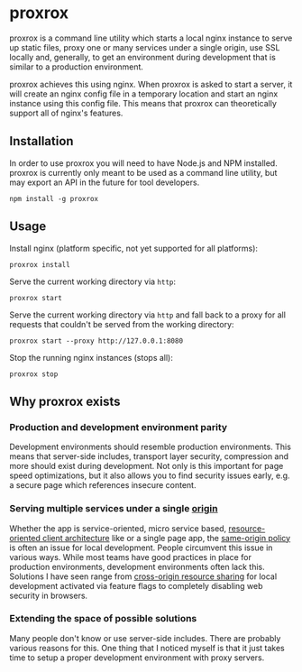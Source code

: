# proxrox

proxrox is a command line utility which starts a local nginx instance to
serve up static files, proxy one or many services under a single origin, use
SSL locally and, generally, to get an environment during development that is
similar to a production environment.

proxrox achieves this using nginx. When proxrox is asked to start a server, it
will create an nginx config file in a temporary location and start an nginx
instance using this config file. This means that proxrox can theoretically
support all of nginx's features.

## Installation
In order to use proxrox you will need to have Node.js and NPM installed.
proxrox is currently only meant to be used as a command line utility, but may
export an API in the future for tool developers.

```
npm install -g proxrox
```

## Usage
Install nginx (platform specific, not yet supported for all platforms):
```
proxrox install
```

Serve the current working directory via `http`:
```
proxrox start
```

Serve the current working directory via `http` and fall back to a proxy
for all requests that couldn't be served from the working directory:
```
proxrox start --proxy http://127.0.0.1:8080
```

Stop the running nginx instances (stops all):
```
proxrox stop
```

## Why proxrox exists

### Production and development environment parity
Development environments should resemble production environments.
This means that server-side includes, transport layer security, compression
and more should exist during development. Not only is this important for
page speed optimizations, but it also allows you to find security
issues early, e.g. a secure page which references insecure content.

### Serving multiple services under a single [origin](https://tools.ietf.org/html/rfc6454)
Whether the app is service-oriented, micro service based,
[resource-oriented client architecture](http://roca-style.org/) like
or a single page app, the
[same-origin policy](https://www.w3.org/Security/wiki/Same_Origin_Policy)
is often an issue for local development. People circumvent this issue in
various ways. While most teams have good practices in place for production
environments, development environments often lack this. Solutions I have
seen range from [cross-origin resource sharing](http://www.w3.org/TR/cors/)
for local development activated via feature flags to completely disabling web
security in browsers.

### Extending the space of possible solutions
Many people don't know or use server-side includes. There are probably various
reasons for this. One thing that I noticed myself is that it just takes time
to setup a proper development environment with proxy servers.
